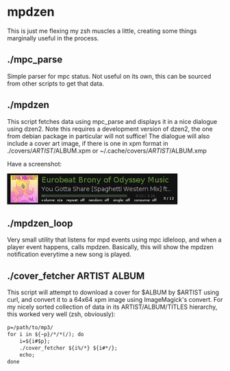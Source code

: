 mpdzen
======

This is just me flexing my zsh muscles a little, creating some things
marginally useful in the process.

./mpc_parse
-----------

Simple parser for mpc status. Not useful on its own, this can be sourced
from other scripts to get that data.

./mpdzen
---------

This script fetches data using mpc_parse and displays it in a nice dialogue
using dzen2. Note this requires a development version of dzen2, the one from
debian package in particular will not suffice!
The dialogue will also include a cover art image, if there is one in xpm format
in ./covers/$ARTIST/$ALBUM.xpm or ~/.cache/covers/$ARTIST/$ALBUM.xmp

Have a screenshot:

![Screenshot](https://github.com/Valodim/mpdzen/raw/master/shot.png) 

./mpdzen_loop
-------------

Very small utility that listens for mpd events using mpc idleloop, and when
a player event happens, calls mpdzen. Basically, this will show the mpdzen
notification everytime a new song is played.

./cover_fetcher ARTIST ALBUM
----------------------------

This script will attempt to download a cover for $ALBUM by $ARTIST using curl,
and convert it to a 64x64 xpm image using ImageMagick's convert. For my nicely
sorted collection of data in its ARTIST/ALBUM/TITLES hierarchy, this worked
very well (zsh, obviously):

    p=/path/to/mp3/
    for i in ${~p}/*/*(/); do
        i=${i#$p};
        ./cover_fetcher ${i%/*} ${i#*/}; 
        echo; 
    done
